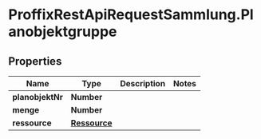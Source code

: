 # ProffixRestApiRequestSammlung.Planobjektgruppe

## Properties
Name | Type | Description | Notes
------------ | ------------- | ------------- | -------------
**planobjektNr** | **Number** |  | 
**menge** | **Number** |  | 
**ressource** | [**Ressource**](Ressource.md) |  | 


